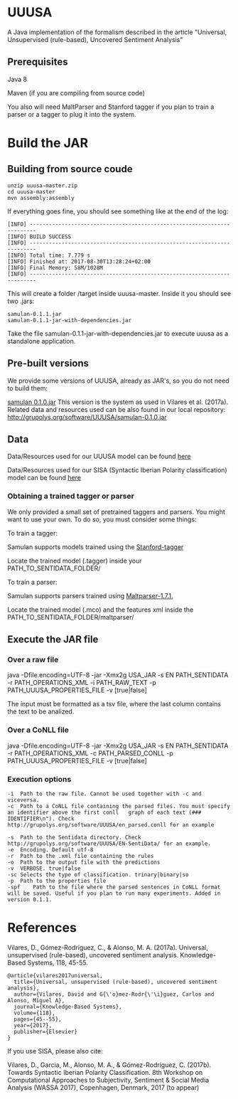 # UUUSA

A Java implementation of the formalism described in the article "Universal, Unsupervised (rule-based), Uncovered Sentiment Analysis"

## Prerequisites 

Java 8

Maven (if you are compiling from source code)

You also will need MaltParser and Stanford tagger if you plan to train a parser or a tagger to plug it into the system.

# Build the JAR

## Building from source coude

	unzip uuusa-master.zip
	cd uuusa-master
	mvn assembly:assembly

If everything goes fine, you should see something like at the end of the log:

	[INFO] ------------------------------------------------------------------------
	[INFO] BUILD SUCCESS
	[INFO] ------------------------------------------------------------------------
	[INFO] Total time: 7.779 s
	[INFO] Finished at: 2017-08-30T13:28:24+02:00
	[INFO] Final Memory: 58M/1028M
	[INFO] ------------------------------------------------------------------------

This will create a folder /target inside uuusa-master. Inside it you should see two .jars:
	
	samulan-0.1.1.jar
	samulan-0.1.1-jar-with-dependencies.jar

Take the file samulan-0.1.1-jar-with-dependencies.jar to execute uuusa as a standalone application.

## Pre-built versions

We provide some versions of UUUSA, already as JAR's, so you do not need to build them:

[samulan 0.1.0.jar](http://grupolys.org/software/UUUSA/samulan-0.1.0.jar) This version is the system as used in Vilares et al. (2017a). Related data and resources used can be also found in our local repository: http://grupolys.org/software/UUUSA/samulan-0.1.0.jar


## Data

Data/Resources used for our UUUSA model can be found [here](http://grupolys.org/software/UUUSA/)

Data/Resources used for our SISA (Syntactic Iberian Polarity classification) model can be found [here](http://grupolys.org/software/UUUSA/sisa-data.zip)

### Obtaining a trained tagger or parser

We only provided a small set of pretrained taggers and parsers. You might want to use your own. To do so, you must consider some things:

To train a tagger:

Samulan supports models trained using the [Stanford-tagger](https://nlp.stanford.edu/software/tagger.shtml)

Locate the trained model (.tagger) inside your PATH_TO_SENTIDATA_FOLDER/

To train a parser:

Samulan supports parsers trained using [Maltparser-1.7.1.](http://maltparser.org/)

Locate the trained model (.mco) and the features xml inside the PATH_TO_SENTIDATA_FOLDER/maltparser/




## Execute the JAR file


### Over a raw file

java -Dfile.encoding=UTF-8 -jar -Xmx2g USA_JAR -s EN PATH_SENTIDATA -r PATH_OPERATIONS_XML -i PATH_RAW_TEXT -p PATH_UUUSA_PROPERTIES_FILE -v [true|false]

The input must be formatted as a tsv file, where the last column contains the text to be analized.

### Over a CoNLL file
java -Dfile.encoding=UTF-8 -jar -Xmx2g USA_JAR -s EN PATH_SENTIDATA -r PATH_OPERATIONS_XML -c PATH_PARSED_CONLL -p PATH_UUUSA_PROPERTIES_FILE -v [true|false]

### Execution options

	-i	Path to the raw file. Cannot be used together with -c and viceversa.
	-c	Path to a CoNLL file containing the parsed files. You must specify an identifier above the first conll 	 graph of each text (### IDENTIFIER\n"). Check http://grupolys.org/software/UUUSA/en_parsed.conll for an example
															 
	-s	Path to the Sentidata directory. Check http://grupolys.org/software/UUUSA/EN-SentiData/ for an example.
	-e	Encoding. Default utf-8
	-r	Path to the .xml file containing the rules
	-o	Path to the output file with the predictions
	-v	VERBOSE. true|false
	-sc	Selects the type of classification. trinary|binary|so
	-p	Path to the properties file
	-spf	Path to the file where the parsed sentences in CoNLL format will be saved. Useful if you plan to run many experiments. Added in version 0.1.1.


# References

Vilares, D., Gómez-Rodríguez, C., & Alonso, M. A. (2017a). Universal, unsupervised (rule-based), uncovered sentiment analysis. Knowledge-Based Systems, 118, 45-55.

	@article{vilares2017universal,
	  title={Universal, unsupervised (rule-based), uncovered sentiment analysis},
	  author={Vilares, David and G{\'o}mez-Rodr{\'\i}guez, Carlos and Alonso, Miguel A},
	  journal={Knowledge-Based Systems},
	  volume={118},
	  pages={45--55},
	  year={2017},
	  publisher={Elsevier}
	}


If you use SISA, please also cite:

Vilares, D., Garcia, M., Alonso, M. A., & Gómez-Rodríguez, C. (2017b). Towards Syntactic Iberian Polarity Classification. 8th Workshop on Computational Approaches to Subjectivity, Sentiment & Social Media Analysis (WASSA 2017), Copenhagen, Denmark, 2017 (to appear)




